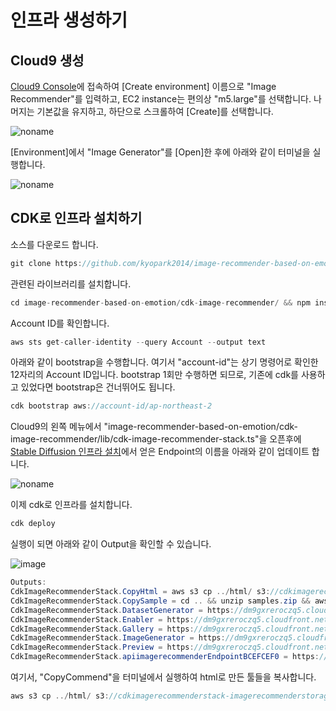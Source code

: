 # 인프라 생성하기

## Cloud9 생성 

[Cloud9 Console](https://ap-northeast-2.console.aws.amazon.com/cloud9control/home?region=ap-northeast-2#/create)에 접속하여 [Create environment] 이름으로 "Image Recommender"를 입력하고, EC2 instance는 편의상 "m5.large"를 선택합니다. 나머지는 기본값을 유지하고, 하단으로 스크롤하여 [Create]를 선택합니다.

![noname](https://user-images.githubusercontent.com/52392004/235278681-5981b545-0cb0-46a8-b2ea-e9c13a2b4ff4.png)

[Environment]에서 "Image Generator"를 [Open]한 후에 아래와 같이 터미널을 실행합니다. 

![noname](https://user-images.githubusercontent.com/52392004/226772282-4964a05a-5b88-4f0a-81bc-2af208c880b1.png)


## CDK로 인프라 설치하기

소스를 다운로드 합니다.

```java
git clone https://github.com/kyopark2014/image-recommender-based-on-emotion
```

관련된 라이브러리를 설치합니다. 

```java
cd image-recommender-based-on-emotion/cdk-image-recommender/ && npm install
```

Account ID를 확인합니다. 

```java
aws sts get-caller-identity --query Account --output text
```

아래와 같이 bootstrap을 수행합니다. 여기서 "account-id"는 상기 명령어로 확인한 12자리의 Account ID입니다. bootstrap 1회만 수행하면 되므로, 기존에 cdk를 사용하고 있었다면 bootstrap은 건너뛰어도 됩니다. 

```java
cdk bootstrap aws://account-id/ap-northeast-2
```

Cloud9의 왼쪽 메뉴에서 "image-recommender-based-on-emotion/cdk-image-recommender/lib/cdk-image-recommender-stack.ts"을 오픈후에 [Stable Diffusion 인프라 설치](./stable-diffusion-deployment.md)에서 얻은 Endpoint의 이름을 아래와 같이 업데이트 합니다.

![noname](https://user-images.githubusercontent.com/52392004/235279107-3ef4ea2e-6e6d-4994-9b29-6bb6ad200157.png)

이제 cdk로 인프라를 설치합니다. 

```java
cdk deploy
```

실행이 되면 아래와 같이 Output을 확인할 수 있습니다.

![image](https://github.com/kyopark2014/image-recommender-based-on-emotion/assets/52392004/52d71f41-7440-4261-9183-bdbba1e32a6a)

```java
Outputs:
CdkImageRecommenderStack.CopyHtml = aws s3 cp ../html/ s3://cdkimagerecommenderstack-imagerecommenderstorageb-1uqyuav3i92to/ --recursive
CdkImageRecommenderStack.CopySample = cd .. && unzip samples.zip && aws s3 cp ./samples/ s3://cdkimagerecommenderstack-imagerecommenderstorageb-1uqyuav3i92to/ --recursive
CdkImageRecommenderStack.DatasetGenerator = https://dm9gxreroczq5.cloudfront.net/datasetGenerator.html
CdkImageRecommenderStack.Enabler = https://dm9gxreroczq5.cloudfront.net/enabler.html
CdkImageRecommenderStack.Gallery = https://dm9gxreroczq5.cloudfront.net/gallery.html
CdkImageRecommenderStack.ImageGenerator = https://dm9gxreroczq5.cloudfront.net/imgGenerator.html
CdkImageRecommenderStack.Preview = https://dm9gxreroczq5.cloudfront.net/preview.html
CdkImageRecommenderStack.apiimagerecommenderEndpointBCEFCEF0 = https://pr3g5pcf43.execute-api.ap-northeast-2.amazonaws.com/dev/
```

여기서, "CopyCommend"을 터미널에서 실행하여 html로 만든 툴들을 복사합니다.

```java
aws s3 cp ../html/ s3://cdkimagerecommenderstack-imagerecommenderstorageb-1uqyuav3i92to/ --recursive
```


